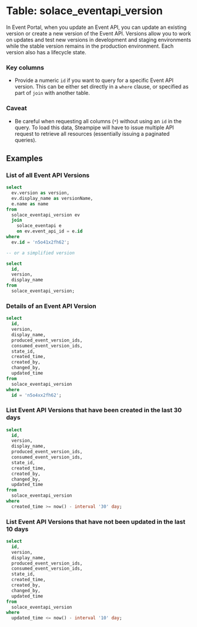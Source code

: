 # Table: solace_eventapi_version

In Event Portal, when you update an Event API, you can update an existing version or create a new version of the Event API. Versions allow you to work on updates and test new versions in development and staging environments while the stable version remains in the production environment. Each version also has a lifecycle state. 

### Key columns
- Provide a numeric `id` if you want to query for a specific Event API version. This can be either set directly in a `where` clause, or specified as part of `join` with another table.

### Caveat
- Be careful when requesting all columns (`*`) without using an `id` in the query. To load this data, Steampipe will have to issue multiple API request to retrieve all resources (essentially issuing a paginated queries).

## Examples

### List of all Event API Versions

```sql
select
  ev.version as version,
  ev.display_name as versionName,
  e.name as name 
from
  solace_eventapi_version ev 
  join
    solace_eventapi e 
    on ev.event_api_id = e.id 
where
  ev.id = 'n5o41x2fh62';

-- or a simplified version

select
  id, 
  version, 
  display_name
from
  solace_eventapi_version;
```

### Details of an Event API Version

```sql
select
  id, 
  version, 
  display_name,
  produced_event_version_ids,
  consumed_event_version_ids,
  state_id,
  created_time,
  created_by,
  changed_by,
  updated_time   
from
  solace_eventapi_version
where
  id = 'n5o4xx2fh62';
```

### List Event API Versions that have been created in the last 30 days

```sql
select
  id, 
  version, 
  display_name,
  produced_event_version_ids,
  consumed_event_version_ids,
  state_id,
  created_time,
  created_by,
  changed_by,
  updated_time
from
  solace_eventapi_version
where
  created_time >= now() - interval '30' day;
```

### List Event API Versions that have not been updated in the last 10 days

```sql
select
  id, 
  version, 
  display_name,
  produced_event_version_ids,
  consumed_event_version_ids,
  state_id,
  created_time,
  created_by,
  changed_by,
  updated_time
from
  solace_eventapi_version
where
  updated_time <= now() - interval '10' day;
```